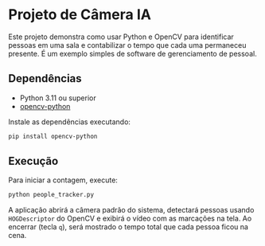 # Projeto de Câmera IA

Este projeto demonstra como usar Python e OpenCV para identificar pessoas em uma sala e contabilizar o tempo que cada uma permaneceu presente. É um exemplo simples de software de gerenciamento de pessoal.

## Dependências

- Python 3.11 ou superior
- [opencv-python](https://pypi.org/project/opencv-python/)

Instale as dependências executando:

```bash
pip install opencv-python
```

## Execução

Para iniciar a contagem, execute:

```bash
python people_tracker.py
```

A aplicação abrirá a câmera padrão do sistema, detectará pessoas usando `HOGDescriptor` do OpenCV e exibirá o vídeo com as marcações na tela. Ao encerrar (tecla `q`), será mostrado o tempo total que cada pessoa ficou na cena.
